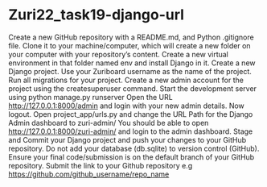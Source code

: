 # Zuri22_task19-django-url
Create a new GitHub repository with a README.md, and Python .gitignore file.  Clone it to your machine/computer, which will create a new folder on your computer with your repository’s content.  Create a new virtual environment in that folder named env and install Django in it.  Create a new Django project. Use your Zuriboard username as the name of the project.     Run all migrations for your project.     Create a new admin account for the project using the createsuperuser command.      Start the development server using python manage.py runserver Open the URL  http://127.0.0.1:8000/admin and login with your new admin details. Now logout.     Open project_app/urls.py and change the URL Path for the Django Admin dashboard to zuri-admin/  You should be able to open http://127.0.0.1:8000/zuri-admin/ and login to the admin dashboard.  Stage and Commit your Django project and push your changes to your GitHub repository.   Do not add your database (db.sqlite) to version control (GitHub).   Ensure your final code/submission is on the default branch of your GitHub repository.  Submit the link to your Github repository e.g https://github.com/github_username/repo_name
